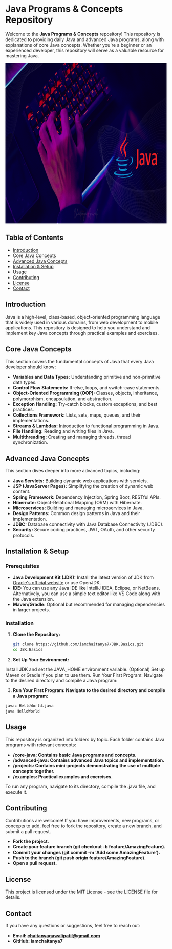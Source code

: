 # Java Programs & Concepts Repository

Welcome to the **Java Programs & Concepts** repository! This repository is dedicated to providing daily Java and advanced Java programs, along with explanations of core Java concepts. Whether you're a beginner or an experienced developer, this repository will serve as a valuable resource for mastering Java.


<div align="center">
  <a href="https://github.com/iamchaitanya7/JBK.Basics">
    <img src="https://github.com/iamchaitanya7/JBK.Basics/blob/master/javaIMG.png" alt="Logo" width="900" height="500">
  </a>
</div>

## Table of Contents

- [Introduction](#introduction)
- [Core Java Concepts](#core-java-concepts)
- [Advanced Java Concepts](#advanced-java-concepts)
- [Installation & Setup](#installation--setup)
- [Usage](#usage)
- [Contributing](#contributing)
- [License](#license)
- [Contact](#contact)

## Introduction

Java is a high-level, class-based, object-oriented programming language that is widely used in various domains, from web development to mobile applications. This repository is designed to help you understand and implement key Java concepts through practical examples and exercises.

## Core Java Concepts

This section covers the fundamental concepts of Java that every Java developer should know:

- **Variables and Data Types:** Understanding primitive and non-primitive data types.
- **Control Flow Statements:** If-else, loops, and switch-case statements.
- **Object-Oriented Programming (OOP):** Classes, objects, inheritance, polymorphism, encapsulation, and abstraction.
- **Exception Handling:** Try-catch blocks, custom exceptions, and best practices.
- **Collections Framework:** Lists, sets, maps, queues, and their implementations.
- **Streams & Lambdas:** Introduction to functional programming in Java.
- **File Handling:** Reading and writing files in Java.
- **Multithreading:** Creating and managing threads, thread synchronization.

## Advanced Java Concepts

This section dives deeper into more advanced topics, including:

- **Java Servlets:** Building dynamic web applications with servlets.
- **JSP (JavaServer Pages):** Simplifying the creation of dynamic web content.
- **Spring Framework:** Dependency Injection, Spring Boot, RESTful APIs.
- **Hibernate:** Object-Relational Mapping (ORM) with Hibernate.
- **Microservices:** Building and managing microservices in Java.
- **Design Patterns:** Common design patterns in Java and their implementation.
- **JDBC:** Database connectivity with Java Database Connectivity (JDBC).
- **Security:** Secure coding practices, JWT, OAuth, and other security protocols.

## Installation & Setup

### Prerequisites

- **Java Development Kit (JDK):** Install the latest version of JDK from [Oracle's official website](https://www.oracle.com/java/technologies/javase-downloads.html) or use OpenJDK.
- **IDE:** You can use any Java IDE like IntelliJ IDEA, Eclipse, or NetBeans. Alternatively, you can use a simple text editor like VS Code along with the Java extension.
- **Maven/Gradle:** Optional but recommended for managing dependencies in larger projects.

### Installation

1. **Clone the Repository:**
   ```bash
   git clone https://github.com/iamchaitanya7/JBK.Basics.git
   cd JBK.Basics
   ```

2. **Set Up Your Environment:**

Install JDK and set the JAVA_HOME environment variable.
(Optional) Set up Maven or Gradle if you plan to use them.
Run Your First Program: Navigate to the desired directory and compile a Java program:

3. **Run Your First Program: Navigate to the desired directory and compile a Java program:**

```bash
javac HelloWorld.java
java HelloWorld
```

## Usage
This repository is organized into folders by topic. Each folder contains Java programs with relevant concepts:

- **/core-java: Contains basic Java programs and concepts.**
- **/advanced-java: Contains advanced Java topics and implementation.**
- **/projects: Contains mini-projects demonstrating the use of multiple concepts together.**
- **/examples: Practical examples and exercises.**

To run any program, navigate to its directory, compile the .java file, and execute it.

## Contributing
Contributions are welcome! If you have improvements, new programs, or concepts to add, feel free to fork the repository, create a new branch, and submit a pull request.

- **Fork the project.**
- **Create your feature branch (git checkout -b feature/AmazingFeature).**
- **Commit your changes (git commit -m 'Add some AmazingFeature').**
- **Push to the branch (git push origin feature/AmazingFeature).**
- **Open a pull request.**

## License
This project is licensed under the MIT License - see the LICENSE file for details.

## Contact
If you have any questions or suggestions, feel free to reach out:

- **Email: chaitanyagawalipatil@gmail.com**
- **GitHub: iamchaitanya7**
